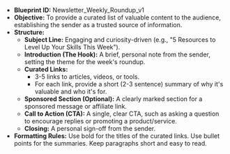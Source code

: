 * **Blueprint ID:** Newsletter_Weekly_Roundup_v1
* **Objective:** To provide a curated list of valuable content to the audience, establishing the sender as a trusted source of information.
* **Structure:**
  * **Subject Line:** Engaging and curiosity-driven (e.g., "5 Resources to Level Up Your Skills This Week").
  * **Introduction (The Hook):** A brief, personal note from the sender, setting the theme for the week's roundup.
  * **Curated Links:**
    * 3-5 links to articles, videos, or tools.
    * For each link, provide a short (2-3 sentence) summary of why it's valuable and who it's for.
  * **Sponsored Section (Optional):** A clearly marked section for a sponsored message or affiliate link.
  * **Call to Action (CTA):** A single, clear CTA, such as asking a question to encourage replies or promoting a product/service.
  * **Closing:** A personal sign-off from the sender.
* **Formatting Rules:** Use bold for the titles of the curated links. Use bullet points for the summaries. Keep paragraphs short and easy to read.
